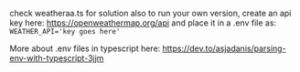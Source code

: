 check weatheraa.ts for solution
also to run your own version, create an api key here: https://openweathermap.org/api
and place it in a .env file as:
`WEATHER_API='key goes here'`

More about .env files in typescript here:
https://dev.to/asjadanis/parsing-env-with-typescript-3jjm
